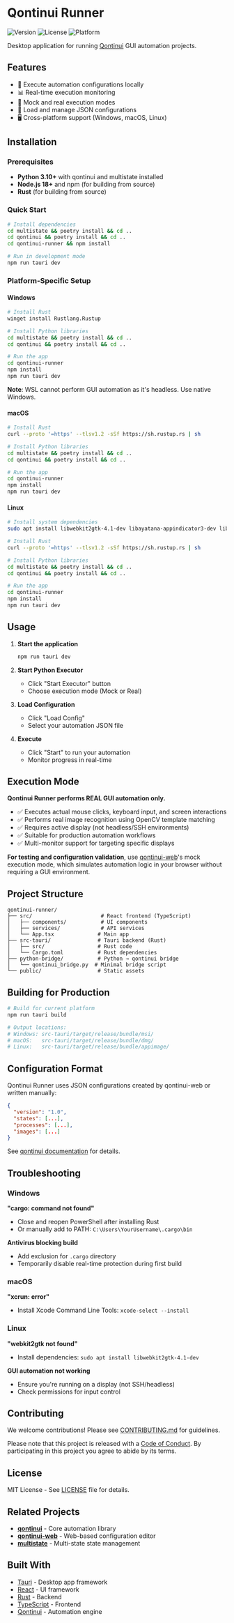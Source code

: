 # Qontinui Runner

![Version](https://img.shields.io/badge/version-0.1.0-blue)
![License](https://img.shields.io/badge/License-MIT-yellow.svg)
![Platform](https://img.shields.io/badge/platform-Windows%20%7C%20macOS%20%7C%20Linux-lightgrey)

Desktop application for running [Qontinui](https://github.com/yourusername/qontinui) GUI automation projects.

## Features

- 🚀 Execute automation configurations locally
- 📊 Real-time execution monitoring
- 🔄 Mock and real execution modes
- 💾 Load and manage JSON configurations
- 🖥️ Cross-platform support (Windows, macOS, Linux)

## Installation

### Prerequisites

- **Python 3.10+** with qontinui and multistate installed
- **Node.js 18+** and npm (for building from source)
- **Rust** (for building from source)

### Quick Start

```bash
# Install dependencies
cd multistate && poetry install && cd ..
cd qontinui && poetry install && cd ..
cd qontinui-runner && npm install

# Run in development mode
npm run tauri dev
```

### Platform-Specific Setup

#### Windows

```bash
# Install Rust
winget install Rustlang.Rustup

# Install Python libraries
cd multistate && poetry install && cd ..
cd qontinui && poetry install && cd ..

# Run the app
cd qontinui-runner
npm install
npm run tauri dev
```

**Note**: WSL cannot perform GUI automation as it's headless. Use native Windows.

#### macOS

```bash
# Install Rust
curl --proto '=https' --tlsv1.2 -sSf https://sh.rustup.rs | sh

# Install Python libraries
cd multistate && poetry install && cd ..
cd qontinui && poetry install && cd ..

# Run the app
cd qontinui-runner
npm install
npm run tauri dev
```

#### Linux

```bash
# Install system dependencies
sudo apt install libwebkit2gtk-4.1-dev libayatana-appindicator3-dev librsvg2-dev

# Install Rust
curl --proto '=https' --tlsv1.2 -sSf https://sh.rustup.rs | sh

# Install Python libraries
cd multistate && poetry install && cd ..
cd qontinui && poetry install && cd ..

# Run the app
cd qontinui-runner
npm install
npm run tauri dev
```

## Usage

1. **Start the application**

   ```bash
   npm run tauri dev
   ```

2. **Start Python Executor**
   - Click "Start Executor" button
   - Choose execution mode (Mock or Real)

3. **Load Configuration**
   - Click "Load Config"
   - Select your automation JSON file

4. **Execute**
   - Click "Start" to run your automation
   - Monitor progress in real-time

## Execution Mode

**Qontinui Runner performs REAL GUI automation only.**

- ✅ Executes actual mouse clicks, keyboard input, and screen interactions
- ✅ Performs real image recognition using OpenCV template matching
- ✅ Requires active display (not headless/SSH environments)
- ✅ Suitable for production automation workflows
- ✅ Multi-monitor support for targeting specific displays

**For testing and configuration validation**, use [qontinui-web](https://github.com/jspinak/qontinui-web)'s mock execution mode, which simulates automation logic in your browser without requiring a GUI environment.

## Project Structure

```
qontinui-runner/
├── src/                      # React frontend (TypeScript)
│   ├── components/           # UI components
│   ├── services/             # API services
│   └── App.tsx              # Main app
├── src-tauri/               # Tauri backend (Rust)
│   ├── src/                 # Rust code
│   └── Cargo.toml           # Rust dependencies
├── python-bridge/           # Python → qontinui bridge
│   └── qontinui_bridge.py  # Minimal bridge script
└── public/                  # Static assets
```

## Building for Production

```bash
# Build for current platform
npm run tauri build

# Output locations:
# Windows: src-tauri/target/release/bundle/msi/
# macOS:   src-tauri/target/release/bundle/dmg/
# Linux:   src-tauri/target/release/bundle/appimage/
```

## Configuration Format

Qontinui Runner uses JSON configurations created by qontinui-web or written manually:

```json
{
  "version": "1.0",
  "states": [...],
  "processes": [...],
  "images": [...]
}
```

See [qontinui documentation](https://github.com/yourusername/qontinui) for details.

## Troubleshooting

### Windows

**"cargo: command not found"**

- Close and reopen PowerShell after installing Rust
- Or manually add to PATH: `C:\Users\YourUsername\.cargo\bin`

**Antivirus blocking build**

- Add exclusion for `.cargo` directory
- Temporarily disable real-time protection during first build

### macOS

**"xcrun: error"**

- Install Xcode Command Line Tools: `xcode-select --install`

### Linux

**"webkit2gtk not found"**

- Install dependencies: `sudo apt install libwebkit2gtk-4.1-dev`

**GUI automation not working**

- Ensure you're running on a display (not SSH/headless)
- Check permissions for input control

## Contributing

We welcome contributions! Please see [CONTRIBUTING.md](CONTRIBUTING.md) for guidelines.

Please note that this project is released with a [Code of Conduct](CODE_OF_CONDUCT.md). By participating in this project you agree to abide by its terms.

## License

MIT License - See [LICENSE](LICENSE) file for details.

## Related Projects

- **[qontinui](https://github.com/yourusername/qontinui)** - Core automation library
- **[qontinui-web](https://github.com/yourusername/qontinui-web)** - Web-based configuration editor
- **[multistate](https://github.com/jspinak/multistate)** - Multi-state state management

## Built With

- [Tauri](https://tauri.app/) - Desktop app framework
- [React](https://reactjs.org/) - UI framework
- [Rust](https://www.rust-lang.org/) - Backend
- [TypeScript](https://www.typescriptlang.org/) - Frontend
- [Qontinui](https://github.com/yourusername/qontinui) - Automation engine

